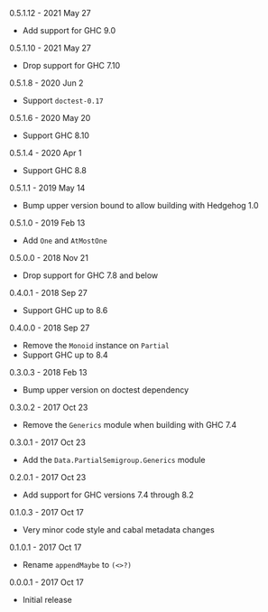 0.5.1.12 - 2021 May 27

  * Add support for GHC 9.0

0.5.1.10 - 2021 May 27

  * Drop support for GHC 7.10

0.5.1.8 - 2020 Jun 2

  * Support `doctest-0.17`

0.5.1.6 - 2020 May 20

  * Support GHC 8.10

0.5.1.4 - 2020 Apr 1

  * Support GHC 8.8

0.5.1.1 - 2019 May 14

  * Bump upper version bound to allow building with Hedgehog 1.0

0.5.1.0 - 2019 Feb 13

  * Add `One` and `AtMostOne`

0.5.0.0 - 2018 Nov 21

  * Drop support for GHC 7.8 and below

0.4.0.1 - 2018 Sep 27

  * Support GHC up to 8.6

0.4.0.0 - 2018 Sep 27

  * Remove the `Monoid` instance on `Partial`
  * Support GHC up to 8.4

0.3.0.3 - 2018 Feb 13

  * Bump upper version on doctest dependency

0.3.0.2 - 2017 Oct 23

  * Remove the `Generics` module when building with GHC 7.4

0.3.0.1 - 2017 Oct 23

  * Add the `Data.PartialSemigroup.Generics` module

0.2.0.1 - 2017 Oct 23

  * Add support for GHC versions 7.4 through 8.2

0.1.0.3 - 2017 Oct 17

  * Very minor code style and cabal metadata changes

0.1.0.1 - 2017 Oct 17

  * Rename `appendMaybe` to `(<>?)`

0.0.0.1 - 2017 Oct 17

  * Initial release

